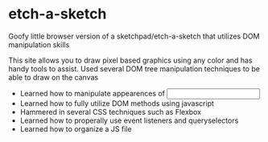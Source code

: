 # etch-a-sketch
Goofy little browser version of a sketchpad/etch-a-sketch that utilizes DOM manipulation skills

This site allows you to draw pixel based graphics using any color and has handy tools to assist.
Used several DOM tree manipulation techniques to be able to draw on the canvas

- Learned how to manipulate appearences of <input> 
- Learned how to fully utilize DOM methods using javascript
- Hammered in several CSS techniques such as Flexbox
- Learned how to properally use event listeners and queryselectors
- Learned how to organize a JS file
